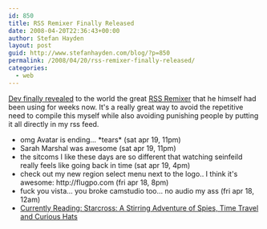 ```yaml
---
id: 850
title: RSS Remixer Finally Released
date: 2008-04-20T22:36:43+00:00
author: Stefan Hayden
layout: post
guid: http://www.stefanhayden.com/blog/?p=850
permalink: /2008/04/20/rss-remixer-finally-released/
categories:
  - web
---
```

<a href="http://locke61dv.livejournal.com/291350.html">Dev finally revealed</a> to the world the great <a href="http://www.rss-remixer.com">RSS Remixer</a> that he himself had been using for weeks now. It's a really great way to avoid the repetitive need to compile this myself while also avoiding punishing people by putting it all directly in my rss feed.
<div class="remix">
<ul class="links li">
	<li><a href="http://twitter.com/StefanHayden/statuses/792801069"></a> omg Avatar is ending... *tears* (sat apr 19, 11pm)</li>
	<li><a href="http://twitter.com/StefanHayden/statuses/792794554"></a> Sarah Marshal was awesome (sat apr 19, 11pm)</li>
	<li><a href="http://twitter.com/StefanHayden/statuses/792650620"></a> the sitcoms I like these days are so different that watching seinfeild really feels like going back in time (sat apr 19,  4pm)</li>
	<li><a href="http://twitter.com/StefanHayden/statuses/792220841"></a> check out my new region select menu next to the logo.. I think it's awesome: http://flugpo.com (fri apr 18,  8pm)</li>
	<li><a href="http://twitter.com/StefanHayden/statuses/791596756"></a> fuck you vista... you broke camstudio too... no audio my ass (fri apr 18, 12am)</li>
	<li><a href="http://www.booksiamreading.com/stefanhayden/book/1159317707">Currently Reading: Starcross: A Stirring Adventure of Spies, Time Travel and Curious Hats</a></li>
</ul>
</div>